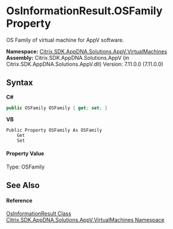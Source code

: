 # OsInformationResult.OSFamily Property 
 

OS Family of virtual machine for AppV software.

**Namespace:**&nbsp;[Citrix.SDK.AppDNA.Solutions.AppV.VirtualMachines](8e922e14-e318-4969-a8ff-48cbad35adbf.md)<br />**Assembly:**&nbsp;Citrix.SDK.AppDNA.Solutions.AppV (in Citrix.SDK.AppDNA.Solutions.AppV.dll) Version: 7.11.0.0 (7.11.0.0)

## Syntax

**C#**
```csharp
public OSFamily OSFamily { get; set; }
```

**VB**
```vbnet
Public Property OSFamily As OSFamily
	Get
	Set
```


#### Property Value
Type: OSFamily

## See Also


#### Reference
<a href="f32f3a5b-7b0b-4d9e-af34-59c8f5f2a16a">OsInformationResult Class</a><br /><a href="8e922e14-e318-4969-a8ff-48cbad35adbf">Citrix.SDK.AppDNA.Solutions.AppV.VirtualMachines Namespace</a><br />